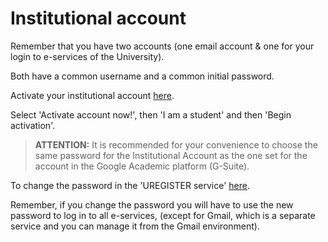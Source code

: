 # Institutional account

Remember that you have two accounts (one email account & one for your login to e-services of the University).

Both have a common username and a common initial password.

Activate your institutional account [here](https://uregister.uom.gr/).

Select 'Activate account now!', then 'I am a student' and then 'Begin activation'.

> **ATTENTION:** It is recommended for your convenience to choose the same password for the Institutional Account as the one set for the account in the Google Academic platform (G-Suite).

To change the password in the 'UREGISTER service' [here](https://mypassword.uom.gr/).

Remember, if you change the password you will have to use the new password to log in to all e-services, (except for Gmail, which is a separate service and you can manage it from the Gmail environment).
